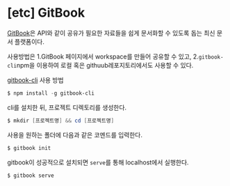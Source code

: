 # [etc] GitBook

[GitBook](<https://www.gitbook.com/>)은 API와 같이 공유가 필요한 자료들을 쉽게 문서화할 수 있도록 돕는 최신 문서 플랫폼이다. 

사용방법은  1.GitBook 페이지에서 workspace를 만들어 공유할 수 있고, 2.`gitbook-cli`npm을 이용하여 로컬 혹은 githuub레포지토리에서도 사용할 수 있다.



[gitbook-cli](<https://www.npmjs.com/package/gitbook-cli>) 사용 방법

```powershell
$ npm install -g gitbook-cli
```



cli를 설치한 뒤, 프로젝트 디렉토리를 생성한다.

```powershell
$ mkdir [프로젝트명] && cd [프로젝트명]
```



사용을 원하는 폴더에 다음과 같은 코멘드를 입력한다.

```powershell
$ gitbook init
```



gitbook이 성공적으로 설치되면 `serve`를 통해 localhost에서 실행한다.

```
$ gitbook serve
```

